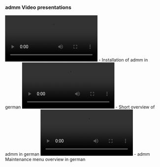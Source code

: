 ### admm Video presentations

![admm-install-de.mp4](admm-install-de.mp4)	- Installation of admm in german
![admm-overview-de.mp4](admm-overview-de.mp4)	- Short overview of admm in german
![admm-config-de.mp4](admm-overview-de.mp4)	- admm Maintenance menu overview in german

